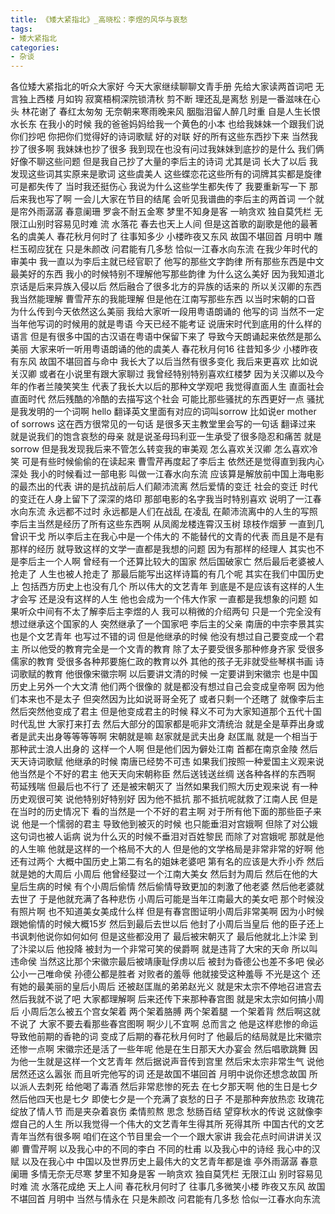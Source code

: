 ```yaml
---
title: 《矮大紧指北》_高晓松：李煜的风华与哀愁
tags:
- 矮大紧指北
categories:
- 杂谈
---
```


各位矮大紧指北的听众大家好
今天大家继续聊聊文青手册
先给大家读两首词吧
无言独上西楼
月如钩
寂寞梧桐深院锁清秋
剪不断
理还乱是离愁
别是一番滋味在心头
林花谢了
春红太匆匆
无奈朝来寒雨晚来风
胭脂泪留人醉几时重
自是人生长恨水长东
在我小的时候
我的爸爸妈妈给我一个黄色的小本
也给我妹妹一个跟我们说
你们抄吧
你把你们觉得好的诗词歌赋
好的对联
好的所有这些东西抄下来
当然我抄了很多啊
我妹妹也抄了很多
我到现在也没有问过我妹妹到底抄的是什么
我们俩好像不聊这些问题
但是我自己抄了大量的李后主的诗词
尤其是词
长大了以后
我发现这些词其实原来是歌词
这些虞美人
这些蝶恋花这些所有的词牌其实都是旋律
可是都失传了
当时我还挺伤心
我说为什么这些学生都失传了
我要重新写一下
那后来我也写了啊
一会儿大家在节目的结尾
会听见我谱曲的李后主的两首词
一个就是帘外雨潺潺
春意阑珊
罗衾不耐五金寒
梦里不知身是客
一晌贪欢
独自莫凭栏
无限江山别时容易见时难
流
水落花
春去也天上人间
但是这首歌的副歌是他的最著名的虞美人
春花秋月何时了
往事知多少
小楼昨夜又东风
故国不堪回首
月明中
雕栏玉砌应犹在
只是朱颜改
问君能有几多愁
恰似一江春水向东流
在我少年时代的审美中
我一直以为李后主就已经官职了
他写的那些文字韵律
所有那些东西是中文最美好的东西
我小的时候特别不理解他写那些韵律
为什么这么美好
因为我知道北京话是后来异族入侵以后
然后融合了很多北方的异族的话来的
所以关汉卿的东西我当然能理解
曹雪芹东的我能理解
但是他在江南写那些东西
以当时宋朝的口音
为什么传到今天依然这么美丽
我给大家听一段用粤语朗诵的
他写的词
当然不一定
当年他写词的时候用的就是粤语
今天已经不能考证
说唐宋时代到底用的什么样的语言
但是有很多中国的古汉语在粤语中保留下来了
导致今天朗诵起来依然是那么美丽
大家来听一听用粤语朗诵的他的虞美人
春花秋月何16
往昔知多少
小楼昨夜有东风
故国不堪回首与命中
我长大了以后当然有很多变化
我后来更喜欢
比如说关汉卿
或者在小说里有跟大家聊过
我曾经特别特别喜欢红楼梦
因为关汉卿以及今年的作者兰陵笑笑生
代表了我长大以后的那种文学观吧
我觉得直面人生
直面社会
直面时代
然后残酷的冷酷的去描写这个社会
可能比那些骚扰的东西更好一点
骚扰是我发明的一个词啊
hello
翻译英文里面有对应的词叫sorrow
比如说er mother of sorrows
这在西方很常见的一句话
是很多天主教堂里会写的一句话
翻译过来
就是说我们的饱含哀愁的母亲
就是说圣母玛利亚一生承受了很多隐忍和痛苦
就是sorrow
但是我发现我后来不管怎么转变我的审美观
怎么喜欢关汉卿
怎么喜欢冷笑
可是有些时候偷偷的在读起来
曹雪芹再度起了李后主
依然还是觉得直到我内心深处
我小的时候看过一部电影
叫做一江春水向东流
应该算是解放前中国上海电影的最杰出的代表
讲的是抗战前后人们颠沛流离
然后爱情的变迁
社会的变迁
时代的变迁在人身上留下了深深的烙印
那部电影的名字我当时特别喜欢
说明了一江春水向东流
永远都不过时
永远都是人们在战乱
在凌乱
在颠沛流离中的人生的写照
李后主当然是经历了所有这些东西啊
从凤阁龙楼连霄汉玉树
琼枝作烟萝
一直到几曾识干戈
所以李后主在我心中是一个伟大的
不能替代的文青的代表
而且是不是有那样的经历
就导致这样的文学一直都是我想的问题
因为有那样的经理人
其实也不是李后主一个人啊
曾经有一个还算比较大的国家
然后国破家亡
然后最后老婆被人抢走了
人生也被人抢走了
那最后能写出这样诗篇的有几个呢
其实在我们中国历史上
包括西方历史上也没有几个
所以伟大的文艺青年
到底是不是应该有这样的人生才会写
还是没有这样的人生
他也会成为一个伟大作家
一直都是我想象的问题
如果听众中间有不太了解李后主李煜的人
我可以稍微的介绍两句
只是一个完全没有想过继承这个国家的人
突然继承了一个国家吧
李后主的父亲
南唐的中宗李景其实也是个文艺青年
也写过不错的词
但是他继承的时候
他没有想过自己要变成一个君主
所以他受的教育完全是一个文青的教育
除了太子要受很多那种修身齐家
受很多儒家的教育
受很多各种邦要施仁政的教育以外
其他的孩子无非就受些琴棋书画
诗词歌赋的教育
他很像宋徽宗啊
以后要讲文清的时候
一定要讲到宋徽宗
也是中国历史上另外一个大文清
他们两个很像的
就是都没有想过自己会变成皇帝啊
因为他们本来也不是太子
但突然因为比如说哥哥全死了
或者只剩一个还瞎了
就像李后主
然后突然他变成了君主
但是他变成君主的时候
释义不可为大家知道那个五代十国时代乱世
大家打来打去
然后大部分的国家都是呃非文清统治
就是全是草莽出身或者是武夫出身等等等等啊
宋朝就是嘛
赵家就是武夫出身
赵匡胤
就是一个相当于那种武士浪人出身的
这样一个人啊
但是他们因为僻处江南
首都在南京金陵
然后天天诗词歌赋
他继承的时候
南唐已经势不可违
如果我们按照一种爱国主义观来说
他当然是个不好的君主
他天天向宋朝称臣
然后送钱送丝绸
送各种各样的东西啊
苟延残喘
但最后也不行了
还是被宋朝灭了
当然如果我们照大历史观来说
有一种历史观很可笑
说他特别好特别好
因为他不抵抗
那不抵抗呢就救了江南人民
但是在当时的历史情况下
看的当然是一个不好的君主啊
对于所有他下面的那些臣子来说
他是一个懦弱的君主
导致他到被灭的时候
也只能垂泪对宫娥啊
但除了对公娥这句词也被人诟病
说为什么灭的时候不垂泪对百姓黎民
而除了对宫娥呢
那就是他的人生嘛
他就是这样的一个格局不大的人
但是他的文学格局是非常非常的好啊
他还有过两个
大概中国历史上第二有名的姐妹老婆吧
第有名的应该是大乔小乔
然后就是她的大周后
小周后
他曾经娶过一个江南大美女
然后封为周后
然后在他的大皇后生病的时候
有个小周后偷情
然后偷情导致更加的刺激了他老婆
然后他老婆就去世了
于是他就充满了各种悲伤
小周后可能是当年江南最大的美女吧
那个时候没有照片啊
也不知道美女美成什么样
但是有春宫图证明小周后非常美啊
因为小时候跟她偷情的时候大概15岁
然后到最后去世以后
他封了小周后当皇后
他的臣子还上书讽刺他说你如何如何
但是这些都没用了
最后被宋朝灭了
最后他就北上汴梁
到了汴梁以后
他投降
被封为一个非常可笑的侯爵啊
就是违背了大宋的天命
所以叫违命侯
当然这比那个宋徽宗最后被靖康耻俘虏以后
被封为昏德公也差不多吧
侯必公小一己唯命侯
孙德公都是胜者
对败者的羞辱
他就接受这种羞辱
不光是这个
还有她的最美丽的皇后小周后
还被赵匡胤的弟弟赵光义
就是宋太宗不停地召进宫去
然后我就不说了吧
大家都理解啊
后来还传下来那种春宫图
就是宋太宗如何搞小周后
小周后怎么被五个宫女架着
两个架着胳膊
两个架着腿
一个架着背
然后啊这就不说了
大家不要去看那些春宫图啊
啊少儿不宜啊
总而言之
他是这样悲惨的命运
导致他前期的香艳的词
变成了后期的春花秋月何时了
他最后的结局就是比宋徽宗还惨一点啊
宋徽宗还是活了一些年呢
他是在生日那天大办宴会
然后唱歌跳舞
因为他一生就是这样一个文艺青年
然后据说声音传到宫里
然后宋太宗非常生气
说他居然还这么嚣张
而且听完他写的词
还是故国不堪回首
月明中说你还想念故国
所以派人去刺死
给他喝了毒酒
然后非常悲惨的死去
在七夕那天啊
他的生日是七夕
然后他四天也是七夕
即使七夕是一个充满了哀愁的日子
不是那种奔放热恋
玫瑰花绽放了情人节
而是夹杂着哀伤
柔情煎熬
思念
愁肠百结
望穿秋水的传说
这就像李煜自己的人生
所以我觉得一个伟大的文艺青年生得其所
死得其所
中国古代的文艺青年当然有很多啊
咱们在这个节目里会一个一个跟大家讲
我会花点时间讲讲关汉卿
曹雪芹啊
以及我心中的不同的李白
不同的杜甫
以及我心中的诗经
我心中的汉赋
以及在我心中
中国以及世界历史上最伟大的文艺青年都是谁
亭外雨潺潺
春意阑珊
多情无奈无尽寒
梦里不知身是客
一晌贪欢
独自莫凭栏
无限江山
别时容易见时难
流
水落花成绝
天上人间
春花秋月何时了
往事几多微笑小楼
昨夜又东风
故国不堪回首
月明中
当然与情永在
只是朱颜改
问君能有几多愁
恰似一江春水向东流